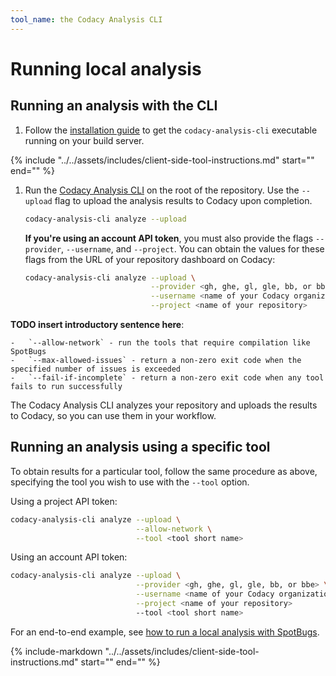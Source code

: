 ```yaml
---
tool_name: the Codacy Analysis CLI
---
```


[//]: # (TODO global:)
[//]: # ( *This page is now pretty similar to the tool-specific ones. Should we consolidate somehow?)

# Running local analysis

[//]: # (TODO: add concepts)

## Running an analysis with the CLI

1.  Follow the [installation guide](https://github.com/codacy/codacy-analysis-cli#install) to get the `codacy-analysis-cli` executable running on your build server.

[//]: # (TODO:)
[//]: # ( *The following setup instructions are simpler and also appear to work, running Docker in the background. Could we use this simplified version here? The current ones on the README are a mess.)
[//]: # ( *Check with devs to confirm that there are no caveats using this one.)
[//]: # (```bash)
[//]: # (wget https://raw.githubusercontent.com/codacy/codacy-analysis-cli/master/bin/codacy-analysis-cli.sh)
[//]: # (chmod +x codacy-analysis-cli.sh)
[//]: # (mv codacy-analysis-cli.sh /usr/local/bin/codacy-analysis-cli)
[//]: # (```)

{%
    include "../../assets/includes/client-side-tool-instructions.md"
    start="<!--instructions-start-->"
    end="<!--instructions-end-->"
%}

1.  Run the [Codacy Analysis CLI](https://github.com/codacy/codacy-analysis-cli#install) on the root of the repository. Use the `--upload` flag to upload the analysis results to Codacy upon completion.

    ```bash
    codacy-analysis-cli analyze --upload
    ```

    **If you're using an account API token**, you must also provide the flags `--provider`, `--username`, and `--project`. You can obtain the values for these flags from the URL of your repository dashboard on Codacy:

    ```bash
    codacy-analysis-cli analyze --upload \
                                --provider <gh, ghe, gl, gle, bb, or bbe> \
                                --username <name of your Codacy organization> \
                                --project <name of your repository>
    ```

[//]: # (TODO confirm the use cases for these and whether we need them)
    **TODO insert introductory sentence here**:

    -   `--allow-network` - run the tools that require compilation like SpotBugs
    -   `--max-allowed-issues` - return a non-zero exit code when the specified number of issues is exceeded
    -   `--fail-if-incomplete` - return a non-zero exit code when any tool fails to run successfully

The Codacy Analysis CLI analyzes your repository and uploads the results to Codacy, so you can use them in your workflow.

## Running an analysis using a specific tool

To obtain results for a particular tool, follow the same procedure as above, specifying the tool you wish to use with the `--tool` option.

Using a project API token:

```bash
codacy-analysis-cli analyze --upload \
                            --allow-network \
                            --tool <tool short name>
```

Using an account API token:

```bash
codacy-analysis-cli analyze --upload \
                            --provider <gh, ghe, gl, gle, bb, or bbe> \
                            --username <name of your Codacy organization> \
                            --project <name of your repository>
                            --tool <tool short name>
```

For an end-to-end example, see [how to run a local analysis with SpotBugs](running-spotbugs.md).

{%
    include-markdown "../../assets/includes/client-side-tool-instructions.md"
    start="<!--advanced-start-->"
    end="<!--advanced-end-->"
%}
